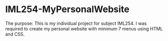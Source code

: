 # IML254-MyPersonalWebsite
The purpose: This is my individual project for subject IML254. I was required to create my personal website with minimum 7 menus using HTML and CSS. 
